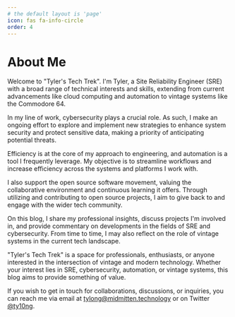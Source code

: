 ```yaml
---
# the default layout is 'page'
icon: fas fa-info-circle
order: 4
---
```


# About Me

Welcome to "Tyler's Tech Trek". I'm Tyler, a Site Reliability Engineer (SRE) with a broad range of technical interests and skills, extending from current advancements like cloud computing and automation to vintage systems like the Commodore 64.

In my line of work, cybersecurity plays a crucial role. As such, I make an ongoing effort to explore and implement new strategies to enhance system security and protect sensitive data, making a priority of anticipating potential threats.

Efficiency is at the core of my approach to engineering, and automation is a tool I frequently leverage. My objective is to streamline workflows and increase efficiency across the systems and platforms I work with.

I also support the open source software movement, valuing the collaborative environment and continuous learning it offers. Through utilizing and contributing to open source projects, I aim to give back to and engage with the wider tech community.

On this blog, I share my professional insights, discuss projects I'm involved in, and provide commentary on developments in the fields of SRE and cybersecurity. From time to time, I may also reflect on the role of vintage systems in the current tech landscape.

"Tyler's Tech Trek" is a space for professionals, enthusiasts, or anyone interested in the intersection of vintage and modern technology. Whether your interest lies in SRE, cybersecurity, automation, or vintage systems, this blog aims to provide something of value.

If you wish to get in touch for collaborations, discussions, or inquiries, you can reach me via email at [tylong@midmitten.technology](mailto:tylong@midmitten.technology) or on Twitter [@ty10ng](https://twitter.com/ty10ng).

